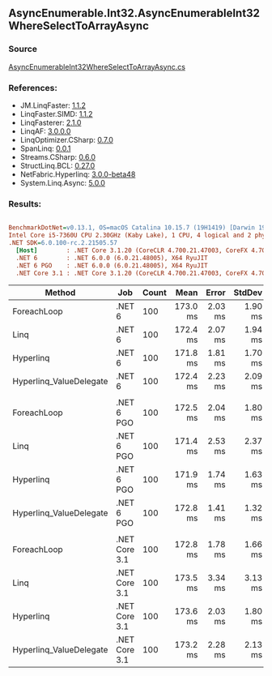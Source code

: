 ﻿## AsyncEnumerable.Int32.AsyncEnumerableInt32WhereSelectToArrayAsync

### Source
[AsyncEnumerableInt32WhereSelectToArrayAsync.cs](../LinqBenchmarks/AsyncEnumerable/Int32/AsyncEnumerableInt32WhereSelectToArrayAsync.cs)

### References:
- JM.LinqFaster: [1.1.2](https://www.nuget.org/packages/JM.LinqFaster/1.1.2)
- LinqFaster.SIMD: [1.1.2](https://www.nuget.org/packages/LinqFaster.SIMD/1.0.3)
- LinqFasterer: [2.1.0](https://www.nuget.org/packages/LinqFasterer/2.1.0)
- LinqAF: [3.0.0.0](https://www.nuget.org/packages/LinqAF/3.0.0.0)
- LinqOptimizer.CSharp: [0.7.0](https://www.nuget.org/packages/LinqOptimizer.CSharp/0.7.0)
- SpanLinq: [0.0.1](https://www.nuget.org/packages/SpanLinq/0.0.1)
- Streams.CSharp: [0.6.0](https://www.nuget.org/packages/Streams.CSharp/0.6.0)
- StructLinq.BCL: [0.27.0](https://www.nuget.org/packages/StructLinq/0.27.0)
- NetFabric.Hyperlinq: [3.0.0-beta48](https://www.nuget.org/packages/NetFabric.Hyperlinq/3.0.0-beta48)
- System.Linq.Async: [5.0.0](https://www.nuget.org/packages/System.Linq.Async/5.0.0)

### Results:
``` ini

BenchmarkDotNet=v0.13.1, OS=macOS Catalina 10.15.7 (19H1419) [Darwin 19.6.0]
Intel Core i5-7360U CPU 2.30GHz (Kaby Lake), 1 CPU, 4 logical and 2 physical cores
.NET SDK=6.0.100-rc.2.21505.57
  [Host]        : .NET Core 3.1.20 (CoreCLR 4.700.21.47003, CoreFX 4.700.21.47101), X64 RyuJIT
  .NET 6        : .NET 6.0.0 (6.0.21.48005), X64 RyuJIT
  .NET 6 PGO    : .NET 6.0.0 (6.0.21.48005), X64 RyuJIT
  .NET Core 3.1 : .NET Core 3.1.20 (CoreCLR 4.700.21.47003, CoreFX 4.700.21.47101), X64 RyuJIT


```
|                  Method |           Job | Count |     Mean |   Error |  StdDev |        Ratio | RatioSD | Allocated |
|------------------------ |-------------- |------ |---------:|--------:|--------:|-------------:|--------:|----------:|
|             ForeachLoop |        .NET 6 |   100 | 173.0 ms | 2.03 ms | 1.90 ms |     baseline |         |     23 KB |
|                    Linq |        .NET 6 |   100 | 172.4 ms | 2.07 ms | 1.94 ms | 1.00x faster |   0.02x |     53 KB |
|               Hyperlinq |        .NET 6 |   100 | 171.8 ms | 1.81 ms | 1.70 ms | 1.01x faster |   0.02x |     23 KB |
| Hyperlinq_ValueDelegate |        .NET 6 |   100 | 172.4 ms | 2.23 ms | 2.09 ms | 1.00x faster |   0.01x |     23 KB |
|                         |               |       |          |         |         |              |         |           |
|             ForeachLoop |    .NET 6 PGO |   100 | 172.5 ms | 2.04 ms | 1.80 ms |     baseline |         |     24 KB |
|                    Linq |    .NET 6 PGO |   100 | 171.4 ms | 2.53 ms | 2.37 ms | 1.01x faster |   0.02x |     53 KB |
|               Hyperlinq |    .NET 6 PGO |   100 | 171.9 ms | 1.74 ms | 1.63 ms | 1.00x faster |   0.01x |     25 KB |
| Hyperlinq_ValueDelegate |    .NET 6 PGO |   100 | 172.8 ms | 1.41 ms | 1.32 ms | 1.00x slower |   0.01x |     24 KB |
|                         |               |       |          |         |         |              |         |           |
|             ForeachLoop | .NET Core 3.1 |   100 | 172.8 ms | 1.78 ms | 1.66 ms |     baseline |         |     18 KB |
|                    Linq | .NET Core 3.1 |   100 | 173.5 ms | 3.34 ms | 3.13 ms | 1.00x slower |   0.02x |     49 KB |
|               Hyperlinq | .NET Core 3.1 |   100 | 173.6 ms | 2.03 ms | 1.80 ms | 1.00x slower |   0.01x |     18 KB |
| Hyperlinq_ValueDelegate | .NET Core 3.1 |   100 | 173.2 ms | 2.28 ms | 2.13 ms | 1.00x slower |   0.02x |     22 KB |
